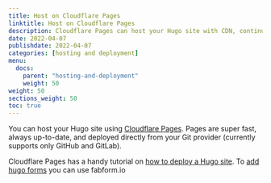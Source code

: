 ```yaml
---
title: Host on Cloudflare Pages
linktitle: Host on Cloudflare Pages
description: Cloudflare Pages can host your Hugo site with CDN, continuous deployment, 1-click HTTPS, an admin GUI, and its own environment variables.
date: 2022-04-07
publishdate: 2022-04-07
categories: [hosting and deployment]
menu:
  docs:
    parent: "hosting-and-deployment"
    weight: 50
weight: 50
sections_weight: 50
toc: true
---
```


You can host your Hugo site using [Cloudflare Pages](https://developers.cloudflare.com/pages/). Pages are super fast, always up-to-date, and deployed directly from your Git provider (currently supports only GitHub and GitLab).

Cloudflare Pages has a handy tutorial on [how to deploy a Hugo site](https://developers.cloudflare.com/pages/framework-guides/deploy-a-hugo-site/).
To [add hugo forms](https://fabform.io/a/hugo-contact-form) you can use fabform.io
